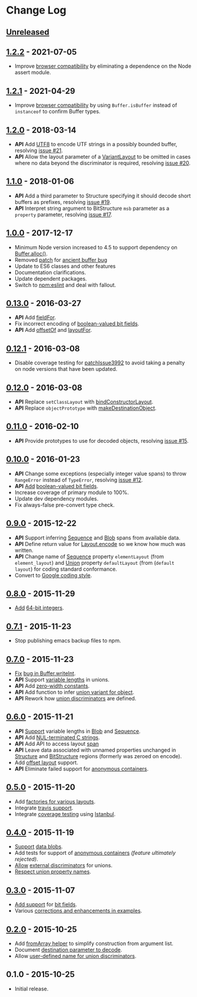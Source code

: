 # Change Log

## [Unreleased]

## [1.2.2] - 2021-07-05

* Improve [browser compatibility][pr#26] by eliminating a dependence on
  the Node assert module.

## [1.2.1] - 2021-04-29

* Improve [browser compatibility][pr#24] by using `Buffer.isBuffer` instead of
  `instanceof` to confirm Buffer types.

## [1.2.0] - 2018-03-14

* **API** Add [UTF8][doc:UTF8] to encode UTF strings in a possibly
  bounded buffer, resolving [issue #21][issue#21].
* **API** Allow the layout parameter of
  a [VariantLayout][doc:VariantLayout] to be omitted in cases where no
  data beyond the discriminator is required,
  resolving [issue #20][issue#20].

## [1.1.0] - 2018-01-06

* **API** Add a third parameter to Structure specifying it should decode
  short buffers as prefixes, resolving [issue #19][issue#19].
* **API** Interpret string argument to BitStructure `msb` parameter as
  a `property` parameter, resolving [issue #17][issue#17].

## [1.0.0] - 2017-12-17

* Minimum Node version increased to 4.5 to support dependency
  on
  [Buffer.alloc()](https://nodejs.org/dist/latest-v4.x/docs/api/buffer.html#buffer_class_method_buffer_alloc_size_fill_encoding).
* Removed [patch][node:issue#3994] for [ancient buffer bug][node:issue#3992]
* Update to ES6 classes and other features
* Documentation clarifications.
* Update dependent packages.
* Switch to [npm:eslint] and deal with fallout.

## [0.13.0] - 2016-03-27

* **API** Add [fieldFor][doc:BitStructure.fieldFor].
* Fix incorrect encoding of [boolean-valued bit fields][doc:Boolean].
* **API** Add [offsetOf][doc:Structure.offsetOf] and [layoutFor][doc:Structure.layoutFor].

## [0.12.1] - 2016-03-08

* Disable coverage testing for [patchIssue3992][doc:patchIssue3992] to
  avoid taking a penalty on node versions that have been updated.

## [0.12.0] - 2016-03-08

* **API** Replace `setClassLayout` with [bindConstructorLayout][doc:bindConstructorLayout].
* **API** Replace `objectPrototype` with [makeDestinationObject][doc:makeDestinationObject].

## [0.11.0] - 2016-02-10

* **API** Provide prototypes to use for decoded objects, resolving
  [issue #15][issue#15].

## [0.10.0] - 2016-01-23

* **API** Change some exceptions (especially integer value spans) to
  throw `RangeError` instead of `TypeError`, resolving
  [issue #12][issue#12].
* **API** [Add][issue#14] [boolean-valued bit fields][doc:Boolean].
* Increase coverage of primary module to 100%.
* Update dev dependency modules.
* Fix always-false pre-convert type check.

## [0.9.0] - 2015-12-22

* **API** Support inferring [Sequence][doc:Sequence.count] and
  [Blob][doc:Blob.length] spans from available data.
* **API** Define return value for [Layout.encode][doc:Layout.encode] so
  we know how much was written.
* **API** Change name of [Sequence][doc:Sequence] property
  `elementLayout` (from `element_layout`) and [Union][doc:Union]
  property `defaultLayout` (from (`default layout`) for coding standard
  conformance.
* Convert to [Google coding style][npm:jscs].

## [0.8.0] - 2015-11-29

* [Add][issue#13] [64-bit integers][doc:NearInt64].

## [0.7.1] - 2015-11-23

* Stop publishing emacs backup files to npm.

## [0.7.0] - 2015-11-23

* [Fix][doc:patchIssue3992] [bug in Buffer.writeInt][node:issue#3992].
* **API** Support [variable lengths][doc:Layout.getSpan] in
  unions.
* **API** Add [zero-width constants][doc:Constant].
* **API** Add function to infer [union variant for object][doc:Union.getSourceVariant].
* **API** Rework how [union discriminators][doc:UnionDiscriminator] are
  defined.

## [0.6.0] - 2015-11-21

* **API** [Support][issue#11] variable lengths in
  [Blob][doc:Blob.length] and [Sequence][doc:Sequence.count].
* **API** Add [NUL-terminated C strings][doc:CString].
* **API** Add API to access layout [span][doc:Layout.span]
* **API** Leave data associated with unnamed properties unchanged in
  [Structure][doc:structure] and [BitStructure][doc:BitStructure] regions
  (formerly was zeroed on encode).
* Add [offset layout][doc:OffsetLayout] support.
* **API** Eliminate failed support for [anonymous containers][issue#8].

## [0.5.0] - 2015-11-20

* Add [factories for various layouts][issue#10].
* Integrate [travis support][ci:travis].
* Integrate [coverage testing][ci:coveralls] using [Istanbul][npm:istanbul].

## [0.4.0] - 2015-11-19

* [Support][issue#9] [data blobs][doc:Blob].
* Add tests for support of [anonymous containers][issue#8] *(feature
  ultimately rejected)*.
* [Allow][issue#7] [external discriminators][doc:UnionDiscriminator] for
  unions.
* [Respect union property names][issue#6].

## [0.3.0] - 2015-11-07

* [Add support][issue#5] for [bit fields][doc:BitField].
* Various [corrections and enhancements in examples][issue#4].

## [0.2.0] - 2015-10-25

* Add [fromArray helper][issue#3] to simplify construction from argument
  list.
* Document [destination parameter to decode][issue#2].
* Allow [user-defined name for union discriminators][issue#1].

## 0.1.0 - 2015-10-25

* Initial release.

[Unreleased]: https://github.com/pabigot/buffer-layout/compare/v1.2.2...next
[1.2.2]: https://github.com/pabigot/buffer-layout/compare/v1.2.1...v1.2.2
[1.2.1]: https://github.com/pabigot/buffer-layout/compare/v1.2.0...v1.2.1
[1.2.0]: https://github.com/pabigot/buffer-layout/compare/v1.1.0...v1.2.0
[1.1.0]: https://github.com/pabigot/buffer-layout/compare/v1.0.0...v1.1.0
[1.0.0]: https://github.com/pabigot/buffer-layout/compare/v0.13.0...v1.0.0
[0.13.0]: https://github.com/pabigot/buffer-layout/compare/v0.12.0...v0.13.0
[0.12.1]: https://github.com/pabigot/buffer-layout/compare/v0.12.0...v0.12.1
[0.12.0]: https://github.com/pabigot/buffer-layout/compare/v0.11.0...v0.12.0
[0.11.0]: https://github.com/pabigot/buffer-layout/compare/v0.10.0...v0.11.0
[0.10.0]: https://github.com/pabigot/buffer-layout/compare/v0.9.0...v0.10.0
[0.9.0]: https://github.com/pabigot/buffer-layout/compare/v0.8.0...v0.9.0
[0.8.0]: https://github.com/pabigot/buffer-layout/compare/v0.7.0...v0.8.0
[0.7.1]: https://github.com/pabigot/buffer-layout/compare/v0.7.0...v0.7.1
[0.7.0]: https://github.com/pabigot/buffer-layout/compare/v0.6.0...v0.7.0
[0.6.0]: https://github.com/pabigot/buffer-layout/compare/v0.5.0...v0.6.0
[0.5.0]: https://github.com/pabigot/buffer-layout/compare/v0.4.0...v0.5.0
[0.4.0]: https://github.com/pabigot/buffer-layout/compare/v0.3.0...v0.4.0
[0.3.0]: https://github.com/pabigot/buffer-layout/compare/v0.2.0...v0.3.0
[0.2.0]: https://github.com/pabigot/buffer-layout/compare/v0.1.0...v0.2.0
[doc:bindConstructorLayout]: http://pabigot.github.io/buffer-layout/module-Layout.html#.bindConstructorLayout
[doc:BitField]: http://pabigot.github.io/buffer-layout/module-Layout-BitField.html
[doc:BitStructure]: http://pabigot.github.io/buffer-layout/module-Layout-BitStructure.html
[doc:BitStructure.fieldFor]: http://pabigot.github.io/buffer-layout/module-Layout-BitStructure.html#fieldFor
[doc:Blob]: http://pabigot.github.io/buffer-layout/module-Layout-Blob.html
[doc:Blob.length]: http://pabigot.github.io/buffer-layout/module-Layout-Blob.html#length
[doc:Boolean]: http://pabigot.github.io/buffer-layout/module-Layout-Boolean.html
[doc:Constant]: http://pabigot.github.io/buffer-layout/module-Layout-Constant.html
[doc:CString]: http://pabigot.github.io/buffer-layout/module-Layout-CString.html
[doc:Layout.encode]: http://pabigot.github.io/buffer-layout/module-Layout-Layout.html#encode
[doc:Layout.getSpan]: http://pabigot.github.io/buffer-layout/module-Layout-Layout.html#getSpan
[doc:Layout.span]: http://pabigot.github.io/buffer-layout/module-Layout-Layout.html#span
[doc:makeDestinationObject]: http://pabigot.github.io/buffer-layout/module-Layout-Layout.html#makeDestinationObject
[doc:NearInt64]: http://pabigot.github.io/buffer-layout/module-Layout-NearInt64.html
[doc:OffsetLayout]: http://pabigot.github.io/buffer-layout/module-Layout-OffsetLayout.html
[doc:patchIssue3992]: http://pabigot.github.io/buffer-layout/module-patchIssue3992.html
[doc:Sequence]: http://pabigot.github.io/buffer-layout/module-Layout-Sequence.html
[doc:Sequence.count]: http://pabigot.github.io/buffer-layout/module-Layout-Sequence.html#count
[doc:Structure]: http://pabigot.github.io/buffer-layout/module-Layout-Structure.html
[doc:Structure.layoutFor]: http://pabigot.github.io/buffer-layout/module-Layout-Structure.html#layoutFor
[doc:Structure.offsetOf]: http://pabigot.github.io/buffer-layout/module-Layout-Structure.html#offsetOf
[doc:Union]: http://pabigot.github.io/buffer-layout/module-Layout-Union.html
[doc:Union.getSourceVariant]: http://pabigot.github.io/buffer-layout/module-Layout-Union.html#getSourceVariant
[doc:UnionDiscriminator]: http://pabigot.github.io/buffer-layout/module-Layout-UnionDiscriminator.html
[doc:UTF8]: http://pabigot.github.io/buffer-layout/module-Layout-UTF8.html
[doc:VariantLayout]: http://pabigot.github.io/buffer-layout/module-Layout-VariantLayout.html
[issue#1]: https://github.com/pabigot/buffer-layout/issues/1
[issue#2]: https://github.com/pabigot/buffer-layout/issues/2
[issue#3]: https://github.com/pabigot/buffer-layout/issues/3
[issue#4]: https://github.com/pabigot/buffer-layout/issues/4
[issue#5]: https://github.com/pabigot/buffer-layout/issues/5
[issue#6]: https://github.com/pabigot/buffer-layout/issues/6
[issue#7]: https://github.com/pabigot/buffer-layout/issues/7
[issue#8]: https://github.com/pabigot/buffer-layout/issues/8
[issue#9]: https://github.com/pabigot/buffer-layout/issues/9
[issue#10]: https://github.com/pabigot/buffer-layout/issues/10
[issue#11]: https://github.com/pabigot/buffer-layout/issues/11
[issue#12]: https://github.com/pabigot/buffer-layout/issues/12
[issue#13]: https://github.com/pabigot/buffer-layout/issues/13
[issue#14]: https://github.com/pabigot/buffer-layout/issues/14
[issue#15]: https://github.com/pabigot/buffer-layout/issues/15
[issue#17]: https://github.com/pabigot/buffer-layout/issues/17
[issue#19]: https://github.com/pabigot/buffer-layout/issues/19
[issue#20]: https://github.com/pabigot/buffer-layout/issues/20
[issue#21]: https://github.com/pabigot/buffer-layout/issues/21
[pr#24]: https://github.com/pabigot/buffer-layout/pull/24
[pr#26]: https://github.com/pabigot/buffer-layout/pull/26
[ci:travis]: https://travis-ci.com/pabigot/buffer-layout
[ci:coveralls]: https://coveralls.io/github/pabigot/buffer-layout
[node:issue#3992]: https://github.com/nodejs/node/issues/3992
[node:issue#3994]: https://github.com/nodejs/node/issues/3994
[npm:istanbul]: https://www.npmjs.com/package/istanbul
[npm:jscs]: https://www.npmjs.com/package/jscs
[npm:eslint]: https://www.npmjs.com/package/eslint

<!---
# Local Variables:
# mode:markdown
# End:
-->
